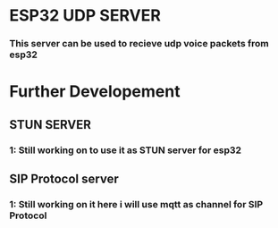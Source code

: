 # ESP32 UDP SERVER

### This server can be used to recieve udp voice packets from esp32

# Further Developement
## STUN SERVER
### 1: Still working on to use it as STUN server for esp32
## SIP Protocol server
### 1: Still working on it here i will use mqtt as channel for SIP Protocol
